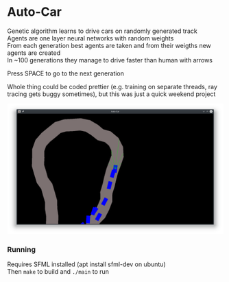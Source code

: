 # Auto-Car
Genetic algorithm learns to drive cars on randomly generated track  
Agents are one layer neural networks with random weights  
From each generation best agents are taken and from their weigths new agents are created  
In ~100 generations they manage to drive faster than human with arrows  

Press SPACE to go to the next generation  

Whole thing could be coded prettier (e.g. training on separate threads, ray tracing gets buggy sometimes), but this was just a quick weekend project

<img src="readme-data/screenshot.png" width="800"/> 

### Running
Requires SFML installed (apt install sfml-dev on ubuntu)  
Then `make` to build and `./main` to run  








